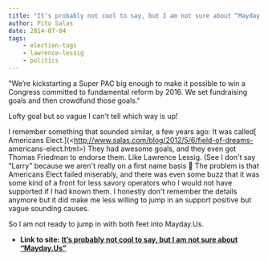 ```yaml
---
title: "It’s probably not cool to say, but I am not sure about “Mayday.Us”"
author: Pito Salas
date: 2014-07-04
tags:
    - election-tags
    - lawrence-lessig
    - politics
---
```




"We’re kickstarting a Super PAC big enough to make it possible to win a
Congress committed to fundamental reform by 2016. We set fundraising goals and
then crowdfund those goals."

Lofty goal but so vague I can't tell which way is up!

I remember something that sounded similar, a few years ago: It was called[
Americans Elect.](<http://www.salas.com/blog/2012/5/6/field-of-dreams-
americans-elect.html>) They had awesome goals, and they even got Thomas
Friedman to endorse them. Like Lawrence Lessig. (See I don't say "Larry"
because we aren't really on a first name basis 🙂 The problem is that Americans
Elect failed miserably, and there was even some buzz that it was some kind of
a front for less savory operators who I would not have supported if I had
known them. I honestly don't remember the details anymore but it did make me
less willing to jump in an support positive but vague sounding causes.

So I am not ready to jump in with both feet into Mayday.Us.


* **Link to site:** **[It’s probably not cool to say, but I am not sure about “Mayday.Us”](None)**
